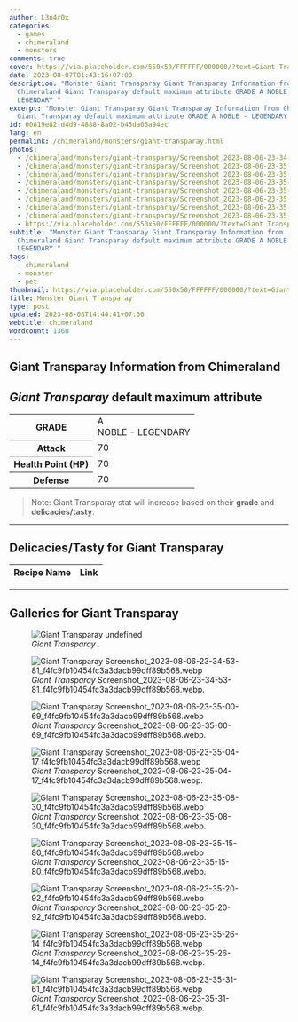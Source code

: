 ```yaml
---
author: L3n4r0x
categories:
  - games
  - chimeraland
  - monsters
comments: true
cover: https://via.placeholder.com/550x50/FFFFFF/000000/?text=Giant Transparay
date: 2023-08-07T01:43:16+07:00
description: "Monster Giant Transparay Giant Transparay Information from
  Chimeraland Giant Transparay default maximum attribute GRADE A NOBLE -
  LEGENDARY "
excerpt: "Monster Giant Transparay Giant Transparay Information from Chimeraland
  Giant Transparay default maximum attribute GRADE A NOBLE - LEGENDARY "
id: 00819e82-d4d9-4888-8a02-b45da05a94ec
lang: en
permalink: /chimeraland/monsters/giant-transparay.html
photos:
  - /chimeraland/monsters/giant-transparay/Screenshot_2023-08-06-23-34-53-81_f4fc9fb10454fc3a3dacb99dff89b568.webp
  - /chimeraland/monsters/giant-transparay/Screenshot_2023-08-06-23-35-00-69_f4fc9fb10454fc3a3dacb99dff89b568.webp
  - /chimeraland/monsters/giant-transparay/Screenshot_2023-08-06-23-35-04-17_f4fc9fb10454fc3a3dacb99dff89b568.webp
  - /chimeraland/monsters/giant-transparay/Screenshot_2023-08-06-23-35-08-30_f4fc9fb10454fc3a3dacb99dff89b568.webp
  - /chimeraland/monsters/giant-transparay/Screenshot_2023-08-06-23-35-15-80_f4fc9fb10454fc3a3dacb99dff89b568.webp
  - /chimeraland/monsters/giant-transparay/Screenshot_2023-08-06-23-35-20-92_f4fc9fb10454fc3a3dacb99dff89b568.webp
  - /chimeraland/monsters/giant-transparay/Screenshot_2023-08-06-23-35-26-14_f4fc9fb10454fc3a3dacb99dff89b568.webp
  - /chimeraland/monsters/giant-transparay/Screenshot_2023-08-06-23-35-31-61_f4fc9fb10454fc3a3dacb99dff89b568.webp
  - https://via.placeholder.com/550x50/FFFFFF/000000/?text=Giant Transparay
subtitle: "Monster Giant Transparay Giant Transparay Information from
  Chimeraland Giant Transparay default maximum attribute GRADE A NOBLE -
  LEGENDARY "
tags:
  - chimeraland
  - monster
  - pet
thumbnail: https://via.placeholder.com/550x50/FFFFFF/000000/?text=Giant Transparay
title: Monster Giant Transparay
type: post
updated: 2023-08-08T14:44:41+07:00
webtitle: chimeraland
wordcount: 1368
---
```


<link
  rel="stylesheet"
  href="https://rawcdn.githack.com/dimaslanjaka/Web-Manajemen/870a349/css/bootstrap-5-3-0-alpha3-wrapper.css"
/>
<section id="bootstrap-wrapper">
  <div data-bs-theme="dark">
    <h2>Giant Transparay Information from Chimeraland</h2>
    <h2 id="attribute"><i>Giant Transparay</i> default maximum attribute</h2>
    <div class="row">
      <div class="col mb-2">
        <div class="card">
          <div class="card-body">
            <table>
              <tr>
                <th>GRADE</th>
                <td>
                  A <br /><span class="text-warning">NOBLE - LEGENDARY</span>
                </td>
              </tr>
              <tr>
                <th>Attack</th>
                <td>70</td>
              </tr>
              <tr>
                <th>Health Point (HP)</th>
                <td>70</td>
              </tr>
              <tr>
                <th>Defense</th>
                <td>70</td>
              </tr>
            </table>
          </div>
        </div>
      </div>
    </div>
    <blockquote class="bd-callout bd-callout-warning">
      Note: Giant Transparay stat will increase based on their <b>grade</b> and
      <b>delicacies/tasty</b>.
    </blockquote>
    <hr />
    <h2 id="delicacies">Delicacies/Tasty for Giant Transparay</h2>
    <div class="card">
      <div class="card-body">
        <div class="table-responsive">
          <table class="table table-striped">
            <thead>
              <tr>
                <th>Recipe Name</th>
                <th>Link</th>
              </tr>
            </thead>
            <tbody></tbody>
          </table>
        </div>
      </div>
    </div>
    <hr />
    <div id="gallery">
      <h2>Galleries for Giant Transparay</h2>
      <div class="row">
        <div class="col-lg-6 col-12">
          <figure>
            <img
              src="https://www.webmanajemen.com/undefined"
              alt="Giant Transparay undefined"
            />
            <figcaption style="word-wrap: break-word">
              <i>Giant Transparay</i> .
            </figcaption>
          </figure>
        </div>
        <div class="col-lg-6 col-12">
          <figure>
            <img
              src="https://www.webmanajemen.com/chimeraland/monsters/giant-transparay/Screenshot_2023-08-06-23-34-53-81_f4fc9fb10454fc3a3dacb99dff89b568.webp"
              alt="Giant Transparay Screenshot_2023-08-06-23-34-53-81_f4fc9fb10454fc3a3dacb99dff89b568.webp"
            />
            <figcaption style="word-wrap: break-word">
              <i>Giant Transparay</i>
              Screenshot_2023-08-06-23-34-53-81_f4fc9fb10454fc3a3dacb99dff89b568.webp.
            </figcaption>
          </figure>
        </div>
        <div class="col-lg-6 col-12">
          <figure>
            <img
              src="https://www.webmanajemen.com/chimeraland/monsters/giant-transparay/Screenshot_2023-08-06-23-35-00-69_f4fc9fb10454fc3a3dacb99dff89b568.webp"
              alt="Giant Transparay Screenshot_2023-08-06-23-35-00-69_f4fc9fb10454fc3a3dacb99dff89b568.webp"
            />
            <figcaption style="word-wrap: break-word">
              <i>Giant Transparay</i>
              Screenshot_2023-08-06-23-35-00-69_f4fc9fb10454fc3a3dacb99dff89b568.webp.
            </figcaption>
          </figure>
        </div>
        <div class="col-lg-6 col-12">
          <figure>
            <img
              src="https://www.webmanajemen.com/chimeraland/monsters/giant-transparay/Screenshot_2023-08-06-23-35-04-17_f4fc9fb10454fc3a3dacb99dff89b568.webp"
              alt="Giant Transparay Screenshot_2023-08-06-23-35-04-17_f4fc9fb10454fc3a3dacb99dff89b568.webp"
            />
            <figcaption style="word-wrap: break-word">
              <i>Giant Transparay</i>
              Screenshot_2023-08-06-23-35-04-17_f4fc9fb10454fc3a3dacb99dff89b568.webp.
            </figcaption>
          </figure>
        </div>
        <div class="col-lg-6 col-12">
          <figure>
            <img
              src="https://www.webmanajemen.com/chimeraland/monsters/giant-transparay/Screenshot_2023-08-06-23-35-08-30_f4fc9fb10454fc3a3dacb99dff89b568.webp"
              alt="Giant Transparay Screenshot_2023-08-06-23-35-08-30_f4fc9fb10454fc3a3dacb99dff89b568.webp"
            />
            <figcaption style="word-wrap: break-word">
              <i>Giant Transparay</i>
              Screenshot_2023-08-06-23-35-08-30_f4fc9fb10454fc3a3dacb99dff89b568.webp.
            </figcaption>
          </figure>
        </div>
        <div class="col-lg-6 col-12">
          <figure>
            <img
              src="https://www.webmanajemen.com/chimeraland/monsters/giant-transparay/Screenshot_2023-08-06-23-35-15-80_f4fc9fb10454fc3a3dacb99dff89b568.webp"
              alt="Giant Transparay Screenshot_2023-08-06-23-35-15-80_f4fc9fb10454fc3a3dacb99dff89b568.webp"
            />
            <figcaption style="word-wrap: break-word">
              <i>Giant Transparay</i>
              Screenshot_2023-08-06-23-35-15-80_f4fc9fb10454fc3a3dacb99dff89b568.webp.
            </figcaption>
          </figure>
        </div>
        <div class="col-lg-6 col-12">
          <figure>
            <img
              src="https://www.webmanajemen.com/chimeraland/monsters/giant-transparay/Screenshot_2023-08-06-23-35-20-92_f4fc9fb10454fc3a3dacb99dff89b568.webp"
              alt="Giant Transparay Screenshot_2023-08-06-23-35-20-92_f4fc9fb10454fc3a3dacb99dff89b568.webp"
            />
            <figcaption style="word-wrap: break-word">
              <i>Giant Transparay</i>
              Screenshot_2023-08-06-23-35-20-92_f4fc9fb10454fc3a3dacb99dff89b568.webp.
            </figcaption>
          </figure>
        </div>
        <div class="col-lg-6 col-12">
          <figure>
            <img
              src="https://www.webmanajemen.com/chimeraland/monsters/giant-transparay/Screenshot_2023-08-06-23-35-26-14_f4fc9fb10454fc3a3dacb99dff89b568.webp"
              alt="Giant Transparay Screenshot_2023-08-06-23-35-26-14_f4fc9fb10454fc3a3dacb99dff89b568.webp"
            />
            <figcaption style="word-wrap: break-word">
              <i>Giant Transparay</i>
              Screenshot_2023-08-06-23-35-26-14_f4fc9fb10454fc3a3dacb99dff89b568.webp.
            </figcaption>
          </figure>
        </div>
        <div class="col-lg-6 col-12">
          <figure>
            <img
              src="https://www.webmanajemen.com/chimeraland/monsters/giant-transparay/Screenshot_2023-08-06-23-35-31-61_f4fc9fb10454fc3a3dacb99dff89b568.webp"
              alt="Giant Transparay Screenshot_2023-08-06-23-35-31-61_f4fc9fb10454fc3a3dacb99dff89b568.webp"
            />
            <figcaption style="word-wrap: break-word">
              <i>Giant Transparay</i>
              Screenshot_2023-08-06-23-35-31-61_f4fc9fb10454fc3a3dacb99dff89b568.webp.
            </figcaption>
          </figure>
        </div>
      </div>
    </div>
  </div>
</section>